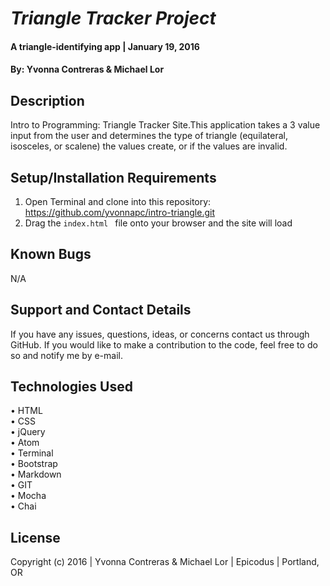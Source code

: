 # _Triangle Tracker Project_

#### A triangle-identifying app   | January 19, 2016

#### By: Yvonna Contreras & Michael Lor

## Description

Intro to Programming: Triangle Tracker Site.This application takes a 3 value input from the user and determines the type of triangle (equilateral, isosceles, or scalene) the values create, or if the values are invalid.

## Setup/Installation Requirements

1. Open Terminal and clone into this repository: https://github.com/yvonnapc/intro-triangle.git
2. Drag the ```index.html ``` file onto your browser and the site will load

## Known Bugs

N/A

## Support and Contact Details

If you have any issues, questions, ideas, or concerns contact us through GitHub. If you would like to make a contribution to the code, feel free to do so and notify me by e-mail.

## Technologies Used

• HTML<br>
• CSS<br>
• jQuery<br>
• Atom<br>
• Terminal<br>
• Bootstrap<br>
• Markdown<br>
• GIT<br>
• Mocha<br>
• Chai

## License

Copyright (c) 2016  |  Yvonna Contreras & Michael Lor  |  Epicodus  |  Portland, OR
